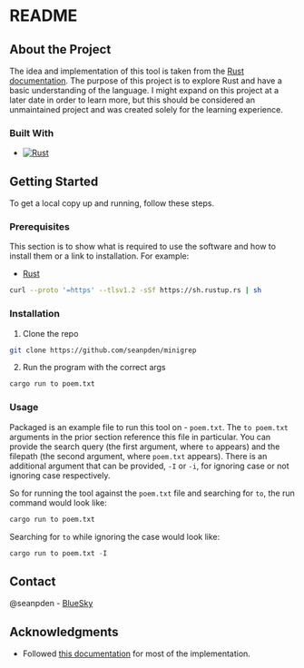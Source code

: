 # README

## About the Project

The idea and implementation of this tool is taken from the
[Rust documentation](https://doc.rust-lang.org/book/ch12-00-an-io-project.html).
The purpose of this project is to explore Rust and have a basic understanding
of the language. I might expand on this project at a later date in order to learn
more, but this should be considered an unmaintained project and was created solely
for the learning experience.

### Built With

- [![Rust][rust-shield]][rust-url]

## Getting Started

To get a local copy up and running, follow these steps.

### Prerequisites

This section is to show what is required to use the software and how to install
them or a link to installation. For example:

- [Rust](https://www.rust-lang.org/)

```sh
curl --proto '=https' --tlsv1.2 -sSf https://sh.rustup.rs | sh
```

### Installation

1. Clone the repo

```sh
git clone https://github.com/seanpden/minigrep
```

2. Run the program with the correct args

```sh
cargo run to poem.txt
```

### Usage

Packaged is an example file to run this tool on - `poem.txt`. The `to poem.txt`
arguments in the prior section reference this file in particular. You can
provide the search query (the first argument, where `to` appears) and the
filepath (the second argument, where `poem.txt` appears). There is an additional
argument that can be provided, `-I` or `-i`, for ignoring case or not ignoring
case respectively.

So for running the tool against the `poem.txt` file and searching for `to`,
the run command would look like:

```sh
cargo run to poem.txt
```

Searching for `to` while ignoring the case would look like:

```py
cargo run to poem.txt -I
```

## Contact

@seanpden - [BlueSky](https://bsky.app/profile/seanpden.bsky.social)

## Acknowledgments

- Followed [this documentation](https://doc.rust-lang.org/book/ch12-00-an-io-project.html) for most of the implementation.

<!-- URL and Shields stored here -->
<!-- https://www.markdownguide.org/basic-syntax/#reference-style-links -->
[rust-url]: <https://www.rust-lang.org/>
[rust-shield]: <https://img.shields.io/badge/Rust-f4f4f4?style=for-the-badge&logo=rust&logoColor=000>
